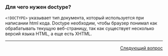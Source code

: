 ### Для чего нужен doctype?

`<!DOCTYPE>` указывает тип документа, который используется при написании html кода. Doctype необходим, чтобы браузер понимал как обрабатывать текущую веб-страницу, так как существует несколько версий языка HTML, а еще есть XHTML.

---

<div align="right">
    <a href="2.md">Следующий вопрос</a>
</div>
